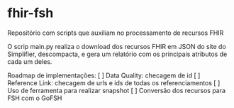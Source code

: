 # fhir-fsh
Repositório com scripts que auxiliam no processamento de recursos FHIR

O scrip main.py realiza o download dos recursos FHIR em JSON do site do Simplifier, descompacta, e gera um relatório com os principais atributos de cada um deles.

Roadmap de implementações:
[ ] Data Quality: checagem de id
[ ] Reference Link: checagem de urls e ids de todas os referenciamentos
[ ] Uso de ferramenta para realizar snapshot
[ ] Conversão dos recursos para FSH com o GoFSH

